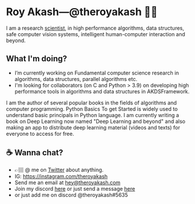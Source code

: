 # Roy Akash&mdash;@theroyakash 👋🏽
I am a research [scientist](https://g.co/kgs/zzwfzC), in high performance algorithms, data structures, safe computer vision systems, intelligent human-computer interaction and beyond.

## What I'm doing?
- I’m currently working on Fundamental computer science research in algorithms, data structures, parallel algorithms etc.
- I'm looking for collaborators (on C and Python > 3.9) on developing high performance tools in algorithms and data structures in AKDSFramework.

I am the author of several popular books in the fields of algorithms and computer programming. Python Basics To get Started is widely used to understand basic principals in Python language. I am currently writing a book on Deep Learning now named "Deep Learning and beyond" and also making an app to distribute deep learning material (videos and texts) for everyone to access for free.

## ☕️ Wanna chat?
- 👉🏽 @ me on [Twitter](https://twitter.com/theroyakash) about anything.<br>
- IG: https://instagram.com/theroyakash<br>
- Send me an email at [hey@theroyakash.com](mailto:hey@theroyakash.com)
- Join my discord [here](https://discord.gg/TXQyQYa) or just send a message [here](https://www.iamroyakash.com/contact)
- or just add me on discord @theroyakash#5635

